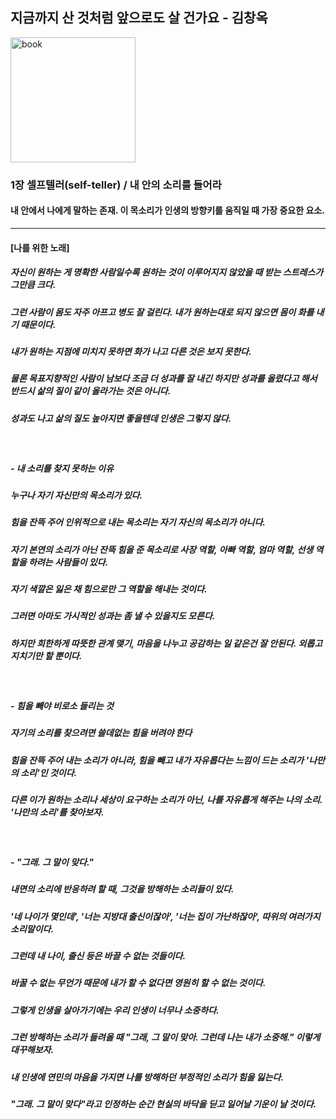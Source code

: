 ## 지금까지 산 것처럼 앞으로도 살 건가요 - 김창옥
<img src="https://image.aladin.co.kr/product/17795/60/cover500/k772534327_2.jpg" width=200 alt="book"></img>
### 1장 셀프텔러(self-teller) / 내 안의 소리를 들어라
#### 내 안에서 나에게 말하는 존재. 이 목소리가 인생의 방향키를 움직일 때 가장 중요한 요소.
***  
#### [나를 위한 노래]
##### 자신이 원하는 게 명확한 사람일수록 원하는 것이 이루어지지 않았을 때 받는 스트레스가 그만큼 크다.
##### 그런 사람이 몸도 자주 아프고 병도 잘 걸린다. 내가 원하는대로 되지 않으면 몸이 화를 내기 때문이다.
##### 내가 원하는 지점에 미치지 못하면 화가 나고 다른 것은 보지 못한다.
##### 물론 목표지향적인 사람이 남보다 조금 더 성과를 잘 내긴 하지만 성과를 올렸다고 해서 반드시 삶의 질이 같이 올라가는 것은 아니다.
##### 성과도 나고 삶의 질도 높아지면 좋을텐데 인생은 그렇지 않다.
<br><h5>- 내 소리를 찾지 못하는 이유</h5>
##### 누구나 자기 자신만의 목소리가 있다.
##### 힘을 잔뜩 주어 인위적으로 내는 목소리는 자기 자신의 목소리가 아니다.
##### 자기 본연의 소리가 아닌 잔뜩 힘을 준 목소리로 사장 역할, 아빠 역할, 엄마 역할, 선생 역할을 하려는 사람들이 있다.
##### 자기 색깔은 잃은 채 힘으로만 그 역할을 해내는 것이다.
##### 그러면 아마도 가시적인 성과는 좀 낼 수 있을지도 모른다.
##### 하지만 희한하게 따뜻한 관계 맺기, 마음을 나누고 공감하는 일 같은건 잘 안된다. 외롭고 지치기만 할 뿐이다.
<br><h5>- 힘을 빼야 비로소 들리는 것</h5>
##### 자기의 소리를 찾으려면 쓸데없는 힘을 버려야 한다
##### 힘을 잔뜩 주어 내는 소리가 아니라, 힘을 빼고 내가 자유롭다는 느낌이 드는 소리가 '나만의 소리'인 것이다.
##### 다른 이가 원하는 소리나 세상이 요구하는 소리가 아닌, 나를 자유롭게 해주는 나의 소리. '나만의 소리'를 찾아보자.
<br><h5>- "그래. 그 말이 맞다."</h5>
##### 내면의 소리에 반응하려 할 때, 그것을 방해하는 소리들이 있다.
##### '네 나이가 몇인데', '너는 지방대 출신이잖아', '너는 집이 가난하잖아', 따위의 여러가지 소리말이다.
##### 그런데 내 나이, 출신 등은 바끌 수 없는 것들이다.
##### 바꿀 수 없는 무언가 때문에 내가 할 수 없다면 영원히 할 수 없는 것이다.
##### 그렇게 인생을 살아가기에는 우리 인생이 너무나 소중하다.
##### 그런 방해하는 소리가 들려올 때 "그래, 그 말이 맞아. 그런데 나는 내가 소중해." 이렇게 대꾸해보자.
##### 내 인생에 연민의 마음을 가지면 나를 방해하던 부정적인 소리가 힘을 잃는다.
##### "그래. 그 말이 맞다"라고 인정하는 순간 현실의 바닥을 딛고 일어날 기운이 날 것이다.
